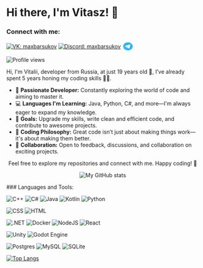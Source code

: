 # Hi there, I'm Vitasz! 👋

### Connect with me:
<span align="left">
<a href="https://vk.com/vitaliibogomia" target="blank"><img align="center" src="https://raw.githubusercontent.com/rahuldkjain/github-profile-readme-generator/master/src/images/icons/Social/vk.svg" alt="VK: maxbarsukov" height="25" width="30" /></a>
<a href="https://discordapp.com/users/vitasz" target="blank"><img align="center" src="https://raw.githubusercontent.com/rahuldkjain/github-profile-readme-generator/master/src/images/icons/Social/discord.svg" alt="Discord: maxbarsukov" height="22" width="30" /></a>
<a href="https://t.me/l_vitas_l" target="blank"><img align="center" src="https://raw.githubusercontent.com/AliSawari/github-profile-readme-generator/master/src/images/icons/Social/telegram.svg" alt="Telegram: maxbarsukov" height="25" width="30" /></a>
<br/>

![Profile views](https://komarev.com/ghpvc/?username=Vitasz&style=flat-square)

Hi, I'm Vitalii, developer from Russia, at just 19 years old 👶, I’ve already spent 5 years honing my coding skills 🧑‍💻.
- 🚀 **Passionate Developer:** Constantly exploring the world of code and aiming to master it.
- 💻 **Languages I'm Learning:** Java, Python, C#, and more—I'm always eager to expand my knowledge.
- 🎯 **Goals:** Upgrade my skills, write clean and efficient code, and contribute to awesome projects.
- 🔧 **Coding Philosophy:** Great code isn’t just about making things work—it's about making them better.
- 🤝 **Collaboration:** Open to feedback, discussions, and collaboration on exciting projects.

<div align="center"> Feel free to explore my repositories and connect with me. Happy coding! 🎉
  
![My GitHub stats](https://github-readme-stats.vercel.app/api?username=Vitasz&theme=transparent&show_icons=true&hide=contribs,issues&rank_icon=github#gh-light-mode-only) 

</div>
### Languages and Tools: 

![C++](https://img.shields.io/badge/C++-%2300599C.svg?logo=c%2B%2B&logoColor=white)
![C#](https://img.shields.io/badge/C%23-%23239120.svg?logo=cshrp&logoColor=white)
![Java](https://img.shields.io/badge/Java-%23ED8B00.svg?logo=openjdk&logoColor=white)
![Kotlin](https://img.shields.io/badge/Kotlin-%237F52FF.svg?logo=kotlin&logoColor=white)
![Python](https://img.shields.io/badge/Python-3776AB?logo=python&logoColor=fff)


![CSS](https://img.shields.io/badge/CSS-1572B6?logo=css3&logoColor=fff)
![HTML](https://img.shields.io/badge/HTML-%23E34F26.svg?logo=html5&logoColor=white)

![.NET](https://img.shields.io/badge/.NET-512BD4?logo=dotnet&logoColor=fff)
![Docker](https://img.shields.io/badge/Docker-2496ED?logo=docker&logoColor=fff)
![NodeJS](https://img.shields.io/badge/Node.js-6DA55F?logo=node.js&logoColor=white)
![React](https://img.shields.io/badge/React-%2320232a.svg?logo=react&logoColor=%2361DAFB)

![Unity](https://img.shields.io/badge/Unity-%23000000.svg?logo=unity&logoColor=white)
![Godot Engine](https://img.shields.io/badge/Godot-%23FFFFFF.svg?logo=godot-engine)

![Postgres](https://img.shields.io/badge/Postgres-%23316192.svg?logo=postgresql&logoColor=white)
![MySQL](https://img.shields.io/badge/MySQL-4479A1?logo=mysql&logoColor=fff)
![SQLite](https://img.shields.io/badge/SQLite-%2307405e.svg?logo=sqlite&logoColor=white)


[![Top Langs](https://github-readme-stats.vercel.app/api/top-langs/?username=vitasz&layout=compact)](https://github.com/anuraghazra/github-readme-stats)
